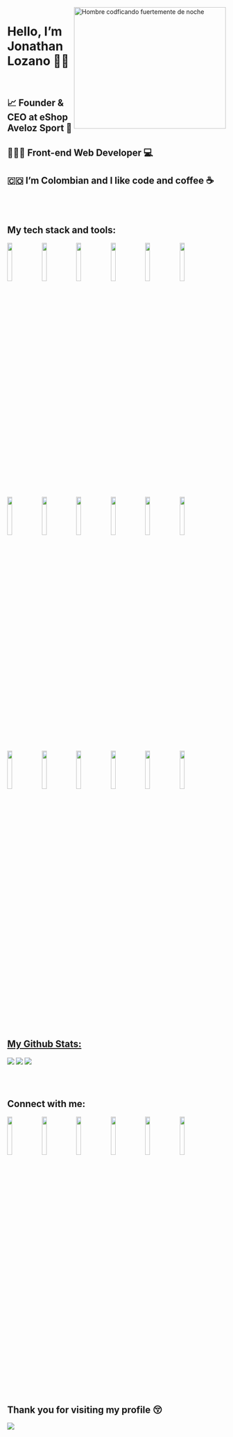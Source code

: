 <div>
  <img align="right" height="280px" alt="Hombre codficando fuertemente de noche" width="350px" src="https://i.pinimg.com/originals/e4/26/70/e426702edf874b181aced1e2fa5c6cde.gif"/>
</div>
<div>
  <h1>Hello, I’m Jonathan Lozano 🙋‍♂️</h1>
  <br>
  <h2>📈 Founder & CEO at eShop Aveloz Sport 🛒</h2>
  <h2>👨🏻‍💻 Front-end Web Developer 💻</h2>
  <h2>🇨🇴 I’m Colombian and I like code and coffee ☕</h2>
</div>
<br>
<br>
<div>
  <h2>My tech stack and tools:</h2>
  <p>
  <code><img width="15%" src="https://www.vectorlogo.zone/logos/w3_html5/w3_html5-ar21.svg"></code>
  <code><img width="15%" src="https://www.vectorlogo.zone/logos/javascript/javascript-ar21.svg"></code>
  <code><img width="15%" src="https://www.vectorlogo.zone/logos/w3_css/w3_css-ar21.svg"></code>
  <code><img width="15%" src="https://www.vectorlogo.zone/logos/angular/angular-ar21.svg"></code>
  <code><img width="15%" src="https://www.vectorlogo.zone/logos/getbootstrap/getbootstrap-ar21.svg"></code>
  <code><img width="15%" src="https://www.vectorlogo.zone/logos/nodejs/nodejs-ar21.svg"></code>
  <br>
  <code><img width="15%" src="https://www.vectorlogo.zone/logos/git-scm/git-scm-ar21.svg"></code>
  <code><img width="15%" src="https://www.vectorlogo.zone/logos/github/github-ar21.svg"></code>
  <code><img width="15%" src="https://www.vectorlogo.zone/logos/figma/figma-ar21.svg"></code>
  <code><img width="15%" src="https://www.vectorlogo.zone/logos/visualstudio_code/visualstudio_code-ar21.svg"></code>
  <code><img width="15%" src="https://www.vectorlogo.zone/logos/zoomus/zoomus-ar21.svg"></code>
  <code><img width="15%" src="https://www.vectorlogo.zone/logos/slack/slack-ar21.svg"></code>
  <br>
  <code><img width="15%" src="https://www.vectorlogo.zone/logos/google_analytics/google_analytics-ar21.svg"></code>
  <code><img width="15%" src="https://www.vectorlogo.zone/logos/shopify/shopify-ar21.svg"></code>
  <code><img width="15%" src="https://www.vectorlogo.zone/logos/paypal/paypal-ar21.svg"></code>
  <code><img width="15%" src="https://www.vectorlogo.zone/logos/canva/canva-ar21.svg"></code>
  <code><img width="15%" src="https://www.vectorlogo.zone/logos/adobe_illustrator/adobe_illustrator-ar21.svg"></code>
  <code><img width="15%" src="https://www.vectorlogo.zone/logos/gimp/gimp-ar21.svg"></code>
  </p>
</div>
<br>
<br>
<div>
  <h2 align="left"><u>My Github Stats:</u></h2>
  <img align="center" src="https://github-readme-stats.vercel.app/api/top-langs/?username=JonathanLozanoA&layout=compact&theme=github_dark&langs_count=10&exclude_repo=kasweb">
  <img align="center" src="https://github-readme-stats.vercel.app/api?username=JonathanLozanoA&count_private=true&show_icons=trueline_height=21&theme=github_dark">	
  <img align="center" src="https://github-readme-streak-stats.herokuapp.com/?user=JonathanLozanoA&theme=holi-theme">
  </p>
</div>
<br>
<br>
<div>
  <h2>Connect with me:</h2>
  <p>
  <code><img width="15%" src="https://www.vectorlogo.zone/logos/linkedin/linkedin-tile.svg"></code>
  <code><img width="15%" src="https://www.vectorlogo.zone/logos/codepen/codepen-tile.svg"></code>
  <code><img width="15%" src="https://www.vectorlogo.zone/logos/coursera/coursera-icon.svg"></code>
  <code><img width="15%" src="https://www.vectorlogo.zone/logos/devto/devto-icon.svg"></code>  
  <code><img width="15%" src="https://www.vectorlogo.zone/logos/instagram/instagram-tile.svg"></code>  
  <code><img width="15%" src="https://www.vectorlogo.zone/logos/ko-fi/ko-fi-icon.svg"></code>
  </p>
</div>
<br>
<br>
<div>
  <h2>Thank you for visiting my profile 😚</h2>
  <img src="https://profile-counter.glitch.me/JonathanLozanoA/count.svg">
</div>

